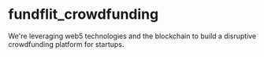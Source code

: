# fundflit_crowdfunding
We're leveraging web5 technologies and the blockchain to build a disruptive crowdfunding platform for startups.

